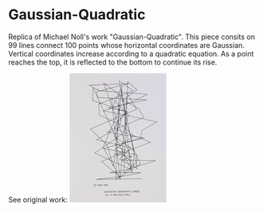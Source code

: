 # Gaussian-Quadratic
Replica of Michael Noll's work "Gaussian-Quadratic". This piece consits on 99 lines connect 100 points whose horizontal coordinates are Gaussian. Vertical coordinates increase according to a quadratic equation. As a point reaches the top, it is reflected to the bottom to continue its rise.

See original work:
![](images/noll.jpg)
